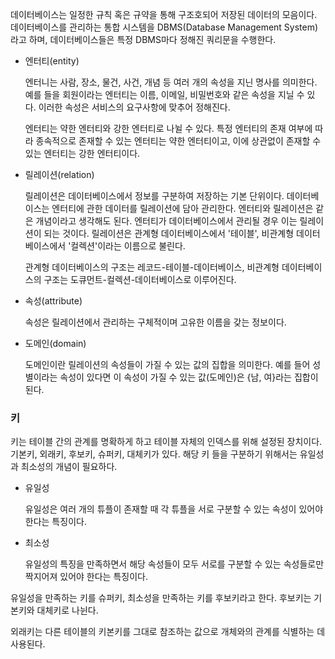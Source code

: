 데이터베이스는 일정한 규칙 혹은 규약을 통해 구조호되어 저장된 데이터의 모음이다. 데이터베이스를 관리하는 통합 시스템을 DBMS(Database Management System)라고 하며, 데이터베이스들은 특정 DBMS마다 정해진 쿼리문을 수행한다. 

* 엔터티(entity)

    엔터니는 사람, 장소, 물건, 사건, 개념 등 여러 개의 속성을 지닌 명사를 의미한다. 예를 들을 회원이라는 엔터티는 이름, 이메일, 비밀번호와 같은 속성을 지닐 수 있다. 이러한 속성은 서비스의 요구사항에 맞추어 정해진다.

    엔터티는 약한 엔터티와 강한 엔터티로 나뉠 수 있다. 특정 엔터티의 존재 여부에 따라 종속적으로 존재할 수 있는 엔터티는 약한 엔터티이고, 이에 상관없이 존재할 수 있는 엔터티는 강한 엔터티이다.

* 릴레이션(relation)

    릴레이션은 데이터베이스에서 정보를 구분하여 저장하는 기본 단위이다. 데이터베이스는 엔터티에 관한 데이터를 릴레이션에 담아 관리한다. 엔터티와 릴레이션은 같은 개념이라고 생각해도 된다. 엔터티가 데이터베이스에서 관리될 경우 이는 릴레이션이 되는 것이다. 릴레이션은 관계형 데이터베이스에서 '테이블', 비관계형 데이터베이스에서 '컬렉션'이라는 이름으로 불린다.

    관계형 데이터베이스의 구조는 레코드-테이블-데이터베이스, 비관계형 데이터베이스의 구조는 도큐먼트-컬렉션-데이터베이스로 이루어진다.

* 속성(attribute)

    속성은 릴레이션에서 관리하는 구체적이며 고유한 이름을 갖는 정보이다.

* 도메인(domain)

    도메인이란 릴레이션의 속성들이 가질 수 있는 값의 집합을 의미한다. 예를 들어 성별이라는 속성이 있다면 이 속성이 가질 수 있는 값(도메인)은 {남, 여}라는 집합이 된다.

### 키

키는 테이블 간의 관계를 명확하게 하고 테이블 자체의 인덱스를 위해 설정된 장치이다. 기본키, 외래키, 후보키, 슈퍼키, 대체키가 있다. 해당 키 들을 구분하기 위해서는 유일성과 최소성의 개념이 필요하다.

* 유일성

    유일성은 여러 개의 튜플이 존재할 때 각 튜플을 서로 구분할 수 있는 속성이 있어야 한다는 특징이다.

* 최소성

    유일성의 특징을 만족하면서 해당 속성들이 모두 서로를 구분할 수 있는 속성들로만 짝지어져 있어야 한다는 특징이다.

유일성을 만족하는 키를 슈퍼키, 최소성을 만족하는 키를 후보키라고 한다. 후보키는 기본키와 대체키로 나뉜다.

외래키는 다른 테이블의 키본키를 그대로 참조하는 값으로 개체와의 관계를 식별하는 데 사용된다.